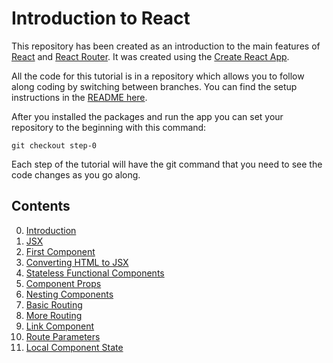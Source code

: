 # Introduction to React

This repository has been created as an introduction to the main features of [React](https://facebook.github.io/react/) 
and [React Router](https://github.com/reactjs/react-router). It was created using the [Create React App](https://github.com/facebookincubator/create-react-app).

All the code for this tutorial is in a repository which allows you to follow along coding by switching between branches. 
You can find the setup instructions in the [README here](https://github.com/justsayno/react-introduction-code).

After you installed the packages and run the app you can set your repository to the beginning with this command:

``` shell
git checkout step-0
```

Each step of the tutorial will have the git command that you need to see the code changes as you go along.

## Contents

0. [Introduction](01-Introduction.md)
1. [JSX](01-JSX.md)
2. [First Component](02-First-Component.md)
3. [Converting HTML to JSX](03-Converting-HTML-To-JSX.md)
4. [Stateless Functional Components](04-Stateless-Functional-Components.md)
5. [Component Props](05-Component-Props.md)
6. [Nesting Components](06-Nesting-Components.md)
7. [Basic Routing](07-Basic-Routing.md)
8. [More Routing](08-More-Routing.md)
9. [Link Component](09-Link-Component.md)
10. [Route Parameters](10-Route-Parameters.md) 
11. [Local Component State](11.Local-Component-State.md)
